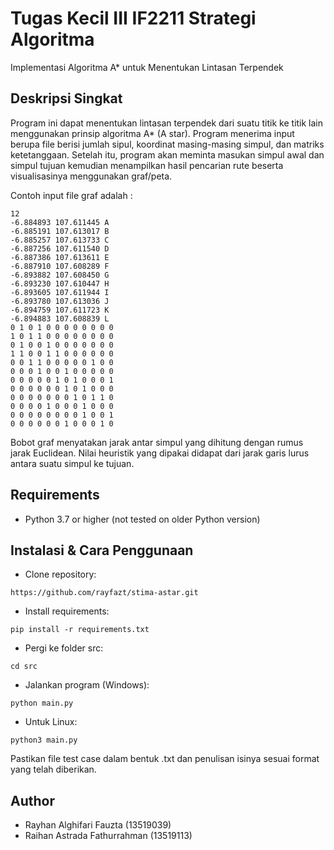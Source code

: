 # Tugas Kecil III IF2211 Strategi Algoritma
Implementasi Algoritma A* untuk Menentukan Lintasan Terpendek

## Deskripsi Singkat
Program ini dapat menentukan lintasan terpendek dari suatu titik ke titik lain menggunakan prinsip algoritma A* (A star). Program menerima input berupa file berisi jumlah sipul, koordinat masing-masing simpul, dan matriks ketetanggaan. Setelah itu, program akan meminta masukan simpul awal dan simpul tujuan kemudian menampilkan hasil pencarian rute beserta visualisasinya menggunakan graf/peta.

Contoh input file graf adalah :
```
12
-6.884893 107.611445 A
-6.885191 107.613017 B
-6.885257 107.613733 C
-6.887256 107.611540 D
-6.887386 107.613611 E
-6.887910 107.608289 F
-6.893882 107.608450 G
-6.893230 107.610447 H
-6.893605 107.611944 I
-6.893780 107.613036 J
-6.894759 107.611723 K
-6.894883 107.608839 L
0 1 0 1 0 0 0 0 0 0 0 0
1 0 1 1 0 0 0 0 0 0 0 0
0 1 0 0 1 0 0 0 0 0 0 0
1 1 0 0 1 1 0 0 0 0 0 0
0 0 1 1 0 0 0 0 0 1 0 0
0 0 0 1 0 0 1 0 0 0 0 0
0 0 0 0 0 1 0 1 0 0 0 1
0 0 0 0 0 0 1 0 1 0 0 0
0 0 0 0 0 0 0 1 0 1 1 0
0 0 0 0 1 0 0 0 1 0 0 0
0 0 0 0 0 0 0 0 1 0 0 1
0 0 0 0 0 0 1 0 0 0 1 0
```
Bobot graf menyatakan jarak antar simpul yang dihitung dengan rumus jarak Euclidean. Nilai heuristik yang dipakai didapat dari jarak garis lurus antara suatu simpul ke tujuan.


## Requirements
* Python 3.7 or higher (not tested on older Python version)

## Instalasi & Cara Penggunaan
* Clone repository:
```
https://github.com/rayfazt/stima-astar.git
```
* Install requirements:
```
pip install -r requirements.txt
```
* Pergi ke folder src:
```
cd src
```
* Jalankan program (Windows):
```
python main.py
```
* Untuk Linux:
```
python3 main.py
```

Pastikan file test case dalam bentuk .txt dan penulisan isinya sesuai format yang telah diberikan.

## Author
* Rayhan Alghifari Fauzta (13519039)
* Raihan Astrada Fathurrahman (13519113)
